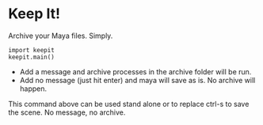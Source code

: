 # Keep It!

Archive your Maya files. Simply.

    import keepit
    keepit.main()
    
* Add a message and archive processes in the archive folder will be run.
* Add no message (just hit enter) and maya will save as is. No archive will happen.

This command above can be used stand alone or to replace ctrl-s to save the scene. No message, no archive.
